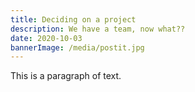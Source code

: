 ```yaml
---
title: Deciding on a project
description: We have a team, now what??
date: 2020-10-03
bannerImage: /media/postit.jpg
---
```

This is a paragraph of text.
